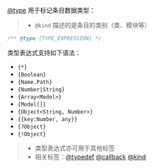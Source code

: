 [@type](http://usejsdoc.org/tags-type.html) 用于标记条目数据类型：

> - `@kind` 描述的是条目的类别（类、模块等）

```js
/** @type {TYPE_EXPRESSION} */
```

类型表达式支持如下语法：

- `{*}`
- `{Boolean}`
- `{Name.Path}`
- `{Number|String}`
- `{Array<Model>}`
- `{Model[]}`
- `{Object<String, Number>}`
- `{{key:Number, any}}`
- `{?Object}`
- `{!Object}`

> - 类型表达式亦可用于其他标签
> - 相关标签：[@typedef](http://usejsdoc.org/tags-typedef.html) [@callback](http://usejsdoc.org/tags-callback.html) [@kind](http://usejsdoc.org/tags-kind.html)
